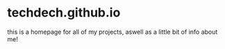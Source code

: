 # techdech.github.io
this is a homepage for all of my projects, aswell as a little bit of info about me!
